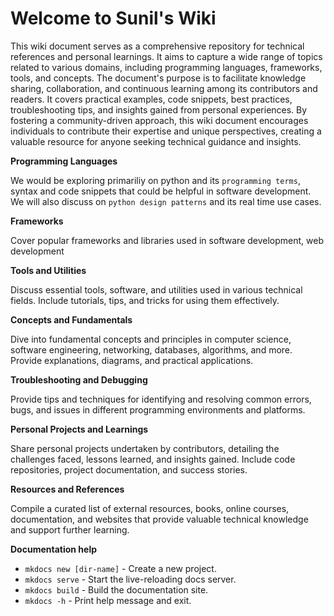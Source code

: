 # Welcome to Sunil's Wiki

This wiki document serves as a comprehensive repository for technical references and personal learnings. It aims to capture a wide range of topics related to various domains, including programming languages, frameworks, tools, and concepts. The document's purpose is to facilitate knowledge sharing, collaboration, and continuous learning among its contributors and readers. It covers practical examples, code snippets, best practices, troubleshooting tips, and insights gained from personal experiences. By fostering a community-driven approach, this wiki document encourages individuals to contribute their expertise and unique perspectives, creating a valuable resource for anyone seeking technical guidance and insights.


**Programming Languages**

We would be exploring primariliy on python and its `programming terms`, syntax and code snippets that could be helpful in software development. We will also discuss on `python design patterns` and its real time use cases. 

**Frameworks**

Cover popular frameworks and libraries used in software development, web development

**Tools and Utilities**

Discuss essential tools, software, and utilities used in various technical fields. Include tutorials, tips, and tricks for using them effectively.

**Concepts and Fundamentals**

Dive into fundamental concepts and principles in computer science, software engineering, networking, databases, algorithms, and more. Provide explanations, diagrams, and practical applications.

**Troubleshooting and Debugging**

Provide tips and techniques for identifying and resolving common errors, bugs, and issues in different programming environments and platforms.

**Personal Projects and Learnings**

Share personal projects undertaken by contributors, detailing the challenges faced, lessons learned, and insights gained. Include code repositories, project documentation, and success stories.

**Resources and References**

Compile a curated list of external resources, books, online courses, documentation, and websites that provide valuable technical knowledge and support further learning.

**Documentation help**

* `mkdocs new [dir-name]` - Create a new project.
* `mkdocs serve` - Start the live-reloading docs server.
* `mkdocs build` - Build the documentation site.
* `mkdocs -h` - Print help message and exit.